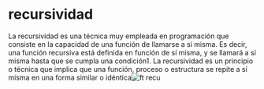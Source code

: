 # recursividad

La recursividad es una técnica muy empleada en programación que consiste en la capacidad de una función de llamarse a sí misma. Es decir, una función recursiva está definida en función de sí misma, y se llamará a sí misma hasta que se cumpla una condición1. La recursividad es un principio o técnica que implica que una función, proceso o estructura se repite a sí misma en una forma similar o idéntica![ft recu](https://github.com/user-attachments/assets/1582be09-9990-40a0-81ce-f179bc960082)
